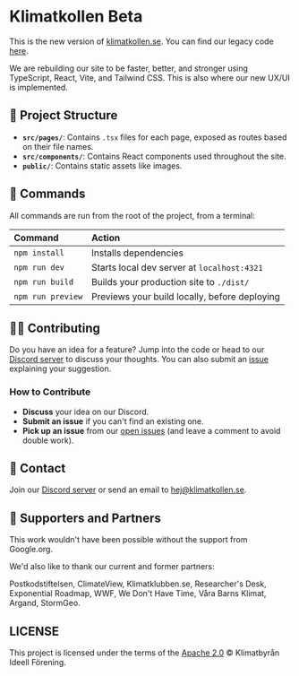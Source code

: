 # Klimatkollen Beta

This is the new version of [klimatkollen.se](https://klimatkollen.se). You can find our legacy code [here](https://github.com/Klimatbyran/klimatkollen).

We are rebuilding our site to be faster, better, and stronger using TypeScript, React, Vite, and Tailwind CSS. This is also where our new UX/UI is implemented.

## 🚀 Project Structure

- **`src/pages/`**: Contains `.tsx` files for each page, exposed as routes based on their file names.
- **`src/components/`**: Contains React components used throughout the site.
- **`public/`**: Contains static assets like images.

## 🧞 Commands

All commands are run from the root of the project, from a terminal:

| Command                   | Action                                           |
| :------------------------ | :----------------------------------------------- |
| `npm install`             | Installs dependencies                            |
| `npm run dev`             | Starts local dev server at `localhost:4321`      |
| `npm run build`           | Builds your production site to `./dist/`         |
| `npm run preview`         | Previews your build locally, before deploying    |

## 👩‍💻 Contributing

Do you have an idea for a feature? Jump into the code or head to our [Discord server](https://discord.gg/N5P64QPQ6v) to discuss your thoughts. You can also submit an [issue](https://github.com/Klimatbyran/beta/issues) explaining your suggestion.

### How to Contribute

- **Discuss** your idea on our Discord.
- **Submit an issue** if you can't find an existing one.
- **Pick up an issue** from our [open issues](https://github.com/Klimatbyran/beta/issues) (and leave a comment to avoid double work).

## 📠 Contact

Join our [Discord server](https://discord.gg/N5P64QPQ6v) or send an email to [hej@klimatkollen.se](mailto:hej@klimatkollen.se).

## 🫶 Supporters and Partners

This work wouldn't have been possible without the support from Google.org.

We'd also like to thank our current and former partners:

Postkodstiftelsen, ClimateView, Klimatklubben.se, Researcher's Desk, Exponential Roadmap, WWF, We Don't Have Time, Våra Barns Klimat, Argand, StormGeo.

## LICENSE

This project is licensed under the terms of the [Apache 2.0](LICENSE) © Klimatbyrån Ideell Förening.
